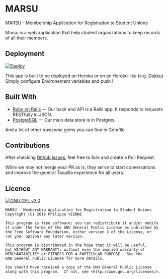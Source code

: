 # MARSU
MARSU - Membership Application for Registration to Student Unions

Marsu is a web application that help student organizations to keep records of all their 
members.

## Deployment

[![Deploy](https://www.herokucdn.com/deploy/button.png)](https://heroku.com/deploy)

This app is built to be deployed on Heroku or on an Heroku-like (e.g. [Dokku](https://github.com/dokku/dokku))
Simply configure Environement variables and push !

## Built With

- [Ruby on Rails](https://github.com/rails/rails) &mdash; Our back end API is a Rails app. It responds to requests RESTfully in JSON.
- [PostgreSQL](http://www.postgresql.org/) &mdash; Our main data store is in Postgres.

And a lot of other *awesome* gems you can find in Gemfile

## Contributions

After checking [Github Issues](https://github.com/PhilippeGeek/marsu), feel free to fork and create a Pull Request.

While we may not merge your PR as is, they serve to start conversations and improve the general Taquilla 
experience for all users.

## Licence

[![GNU GPL v3.0](http://www.gnu.org/graphics/gplv3-127x51.png)](http://www.gnu.org/licenses/gpl.html)

```
MARSU - Membership Application for Registration to Student Unions
Copyright (C) 2016 Philippe VIENNE

This program is free software: you can redistribute it and/or modify
it under the terms of the GNU General Public License as published by
the Free Software Foundation, either version 3 of the License, or
(at your option) any later version.

This program is distributed in the hope that it will be useful,
but WITHOUT ANY WARRANTY; without even the implied warranty of
MERCHANTABILITY or FITNESS FOR A PARTICULAR PURPOSE.  See the
GNU General Public License for more details.

You should have received a copy of the GNU General Public License
along with this program.  If not, see <http://www.gnu.org/licenses/>.
```
